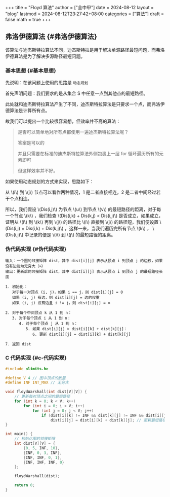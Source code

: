 +++
title = "Floyd 算法"
author = ["金中甲"]
date = 2024-08-12
layout = "blog"
lastmod = 2024-08-12T23:27:42+08:00
categories = ["算法"]
draft = false
math = true
+++

## 弗洛伊德算法 {#弗洛伊德算法}

该算法与迪杰斯特拉算法不同，迪杰斯特拉是用于解决单源路径最短问题，而弗洛伊德算法是为了解决多源路径最短问题。

<!--more-->


### 基本思想 {#基本思想}

先说明：在该问题上使用的思路是 `动态规划`

首先声明问题：我们要求的是从集合 S 中任意一点到其他点的最短路径。

此处就和迪杰斯特拉算法产生了不同，迪杰斯特拉算法是只要求一个点，而弗洛伊德算法是计算所有点。

故我们可以提出一个比较很容易想，但效率并不高的算法：

> 是否可以简单地对所有点都使用一遍迪杰斯特拉算法呢？
>
> 答案是可以的
>
> 并且只需要在标准的迪杰斯特拉算法外侧包裹上一层 for 循环遍历所有的元素即可
>
> 但这样效率并不好。

如果使用动态规划的方式来实现，思路如下：

从 \\(i\\) 到 \\(j\\) 节点可以看作两种情况，1 是二者直接相连，2 是二者中间经过若干个点相连。

所以，我们假设 \\(Dis(i,j)\\) 为节点 \\(u\\) 到节点 \\(v\\) 的最短路径的距离，对于每一个节点 \\(k\\) ，我们检查 \\(Dis(i,k) + Dis(k,j) < Dis(i,j)\\) 是否成立，如果成立，证明从 \\(i\\) 到 \\(k\\) 再到 \\(j\\) 的路径比 \\(i\\) 直接到 \\(j\\) 的路径短，我们便设置 \\(Dis(i,j) = Dis(i,k) + Dis(k,j)\\) ，这样一来，当我们遍历完所有节点 \\(k\\) ， \\(Dis(i,j)\\) 中记录的便是 \\(i\\) 到 \\(j\\) 的最短路径的距离。


### 伪代码实现 {#伪代码实现}

```text
输入：一个图的邻接矩阵 dist，其中 dist[i][j] 表示从顶点 i 到顶点 j 的边权，如果没有边则为无穷大（∞）
输出：更新后的邻接矩阵 dist，其中 dist[i][j] 表示从顶点 i 到顶点 j 的最短路径长度

1. 初始化：
   对于每一对顶点 (i, j)，如果 i == j，则 dist[i][j] = 0
   如果 (i, j) 有边，则 dist[i][j] = 边的权重
   如果 (i, j) 没有边且 i != j，则 dist[i][j] = ∞

2. 对于每个中间顶点 k 从 1 到 n：
   3. 对于每个顶点 i 从 1 到 n：
      4. 对于每个顶点 j 从 1 到 n：
         5. 如果 dist[i][j] > dist[i][k] + dist[k][j]：
            6. 更新 dist[i][j] = dist[i][k] + dist[k][j]

7. 返回 dist
```


### C 代码实现 {#c-代码实现}

```c
#include <limits.h>

#define V 4 // 图中顶点的数量
#define INF INT_MAX // 无穷大

void floydWarshall(int dist[V][V]) {
    // 更新每对顶点之间的最短路径
    for (int k = 0; k < V; k++)
        for (int i = 0; i < V; i++)
            for (int j = 0; j < V; j++)
                if (dist[i][k] != INF && dist[k][j] != INF && dist[i][j] > dist[i][k] + dist[k][j])
                    dist[i][j] = dist[i][k] + dist[k][j]; // 更新最短路径
}

int main() {
    // 初始化图的邻接矩阵
    int dist[V][V] = {
        {0, 5, INF, 10},
        {INF, 0, 3, INF},
        {INF, INF, 0, 1},
        {INF, INF, INF, 0}
    };

    floydWarshall(dist);

    return 0;
}
```
